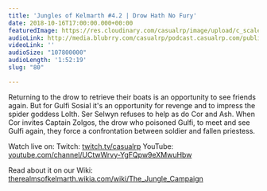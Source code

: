 ```yaml
---
title: 'Jungles of Kelmarth #4.2 | Drow Hath No Fury'
date: 2018-10-16T17:00:00.000+00:00
featuredImage: https://res.cloudinary.com/casualrp/image/upload/c_scale,f_auto,w_1600/v1539577921/chapter4/instagram_2.jpg
audioLink: http://media.blubrry.com/casualrp/podcast.casualrp.com/public/Chapter%204%20Ep.%202%20_%20Drow%20Hath%20No%20Fury.mp3
videoLink: ''
audioSize: "107800000"
audioLength: '1:52:19'
slug: "80"

---
```

Returning to the drow to retrieve their boats is an opportunity to see friends again. But for Gulfi Sosial it's an opportunity for revenge and to impress the spider goddess Lolth. Ser Selwyn refuses to help as do Cor and Ash. When Cor invites Captain Zolgos, the drow who poisoned Gulfi, to meet and see Gulfi again, they force a confrontation between soldier and fallen priestess.

Watch live on:
Twitch: [twitch.tv/casualrp](https://www.twitch.tv/casualrp)
YouTube: [youtube.com/channel/UCtwWrvy-YgFQpw9eXMwuHbw](https://www.youtube.com/channel/UCtwWrvy-YgFQpw9eXMwuHbw)

Read about it on our Wiki: [therealmsofkelmarth.wikia.com/wiki/The_Jungle_Campaign](http://therealmsofkelmarth.wikia.com/wiki/The_Jungle_Campaign)